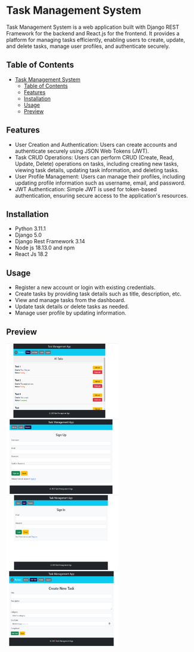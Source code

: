 # Task Management System

Task Management System is a web application built with Django REST Framework for the backend and React.js for the frontend. It provides a platform for managing tasks efficiently, enabling users to create, update, and delete tasks, manage user profiles, and authenticate securely.

## Table of Contents

- [Task Management System](#task-management-system)
  - [Table of Contents](#table-of-contents)
  - [Features](#features)
  - [Installation](#installation)
  - [Usage](#usage)
  - [Preview](#preview)

## Features

- User Creation and Authentication: Users can create accounts and authenticate securely using JSON Web Tokens (JWT).
- Task CRUD Operations: Users can perform CRUD (Create, Read, Update, Delete) operations on tasks, including creating new tasks, viewing task details, updating task information, and deleting tasks.
- User Profile Management: Users can manage their profiles, including updating profile information such as username, email, and password.
- JWT Authentication: Simple JWT is used for token-based authentication, ensuring secure access to the application's resources.

## Installation

* Python 3.11.1
* Django 5.0
* Django Rest Framework 3.14
* Node js 18.13.0 and npm
* React Js 18.2

## Usage

+ Register a new account or login with existing credentials.
+ Create tasks by providing task details such as title, description, etc.
+ View and manage tasks from the dashboard.
+ Update task details or delete tasks as needed.
+ Manage user profile by updating information.

## Preview

<img src="screenshots/frontpage.png" alt="Frontpage" width="300" height="200">
<img src="screenshots/user_register.png" alt="Register" width="300" height="200">
<img src="screenshots/user_login.png" alt="Login" width="300" height="200">
<img src="screenshots/add_task.png" alt="Create Task" width="300" height="200">



